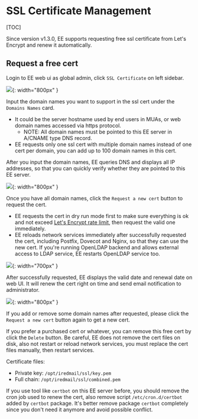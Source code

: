 # SSL Certificate Management

[TOC]

Since version v1.3.0, EE supports requesting free ssl certificate from
Let's Encrypt and renew it automatically.

## Request a free cert

Login to EE web ui as global admin, click `SSL Certificate` on left sidebar.

![](./images/ee/cert-1.png){: width="800px" }

Input the domain names you want to support in the ssl cert under the `Domains Names` card.

- It could be the server hostname used by end users in MUAs, or web domain
  names accessed via https protocol.
    - NOTE: All domain names must be pointed to this EE server in A/CNAME type DNS record.
- EE requests only one ssl cert with multiple domain names instead of one cert
  per domain, you can add up to 100 domain names in this cert.

After you input the domain names, EE queries DNS and displays all IP addresses,
so that you can quickly verify whether they are pointed to this EE server.

![](./images/ee/cert-2.png){: width="800px" }

Once you have all domain names, click the `Request a new cert` button to
request the cert.

- EE requests the cert in dry run mode first to make sure everything is ok and
  not exceed [Let's Encrypt rate limit](https://letsencrypt.org/docs/rate-limits/),
  then request the valid one immediately.
- EE reloads network services immediately after successfully requested the cert,
  including Postfix, Dovecot and Nginx, so that they can use the new cert.
  If you're running OpenLDAP backend and allows external access to LDAP
  service, EE restarts OpenLDAP service too.

![](./images/ee/cert-modal.png){: width="700px" }

After successfully requested, EE displays the valid date and renewal date on
web UI. It will renew the cert right on time and send email notification
to administrator.

![](./images/ee/cert-requested.png){: width="800px" }

If you add or remove some domain names after requested, please click the
`Request a new cert` button again to get a new cert.

If you prefer a purchased cert or whatever, you can remove this free cert by
click the `Delete` button. Be careful, EE does not remove the cert files on
disk, also not restart or reload network services, you must replace the cert
files manually, then restart services.

Certificate files:

- Private key: `/opt/iredmail/ssl/key.pem`
- Full chain: `/opt/iredmail/ssl/combined.pem`

If you use tool like `certbot` on this EE server before, you should remove
the cron job used to renew the cert, also remove script `/etc/cron.d/certbot`
added by `certbot` package. It's better remove package `certbot` completely
since you don't need it anymore and avoid possible conflict.
